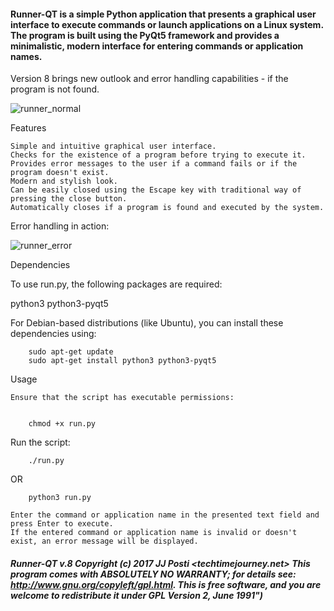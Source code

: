 
#### Runner-QT is a simple Python application that presents a graphical user interface to execute commands or launch applications on a Linux system. The program is built using the PyQt5 framework and provides a minimalistic, modern interface for entering commands or application names.

Version 8 brings new outlook and error handling capabilities - if the program is not found.

![runner_normal](https://github.com/postman721/Runner-QT/assets/29865797/430f3e8f-61aa-4ce2-85c2-7d3f087a08a2)

Features

    Simple and intuitive graphical user interface.
    Checks for the existence of a program before trying to execute it.
    Provides error messages to the user if a command fails or if the program doesn't exist.
    Modern and stylish look.
    Can be easily closed using the Escape key with traditional way of pressing the close button.
    Automatically closes if a program is found and executed by the system.

Error handling in action:

![runner_error](https://github.com/postman721/Runner-QT/assets/29865797/410efdf0-5c73-4051-b677-6b8906006311)

Dependencies

To use run.py, the following packages are required:

python3
python3-pyqt5

For Debian-based distributions (like Ubuntu), you can install these dependencies using:


		sudo apt-get update
		sudo apt-get install python3 python3-pyqt5

Usage

    Ensure that the script has executable permissions:


		chmod +x run.py

Run the script:

		./run.py
OR

		python3 run.py

    Enter the command or application name in the presented text field and press Enter to execute.
    If the entered command or application name is invalid or doesn't exist, an error message will be displayed.

##### Runner-QT v.8 Copyright (c) 2017 JJ Posti <techtimejourney.net> This program comes with ABSOLUTELY NO WARRANTY;  for details see: http://www.gnu.org/copyleft/gpl.html.  This is free software, and you are welcome to redistribute it under  GPL Version 2, June 1991")
